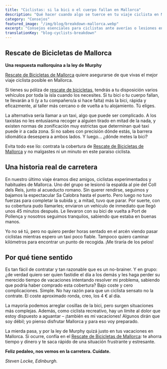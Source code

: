 ```yaml
---
title: "Ciclistas: si la bici o el cuerpo fallan en Mallorca"
description: "Qué hacer cuando algo se tuerce en tu viaje ciclista en Mallorca"
category: "Consejos"
featured_image: "/img/blog/breakdown-mallorca.webp"
excerpt: "Consejos esenciales para ciclistas ante averías o lesiones en Mallorca. Descubre a quién llamar, adónde ir y cómo obtener ayuda cuando más la necesitas."
translationKey: "blog-cyclists-breakdown"
---
```


## Rescate de Bicicletas de Mallorca

**Una respuesta mallorquina a la ley de Murphy**

<a href="https://mallorcacycleshuttle.company.site/products/Rescue-&-Recovery-c15728236" target="_blank">Rescate de Bicicletas de Mallorca</a> quiere asegurarse de que vivas el mejor viaje ciclista posible en Mallorca.

Si tienes su póliza de <a href="https://mallorcacycleshuttle.company.site/products/Rescue-&-Recovery-c15728236" target="_blank">rescate de bicicletas</a>, tendrás a tu disposición varios vehículos por toda la isla cuando los necesites. Si tu bici o tu cuerpo fallan, te llevarán a ti (y a tu compañero/a si hace falta) más la bici, rápida y eficazmente, al taller más cercano o de vuelta a tu alojamiento. Tú eliges.

La alternativa sería llamar a un taxi, algo que puede ser complicado. A los taxistas no les entusiasma recoger a alguien tirado en mitad de la nada, y existen normas de zonificación muy estrictas que determinan qué taxi puede ir a cada zona. Si no sabes con precisión dónde estás, la barrera idiomática desespera a ambos lados. Y luego… ¿dónde metes la bici?

Evita todo ese lío: contrata la cobertura de <a href="https://mallorcacycleshuttle.company.site/products/Rescue-&-Recovery-c15728236" target="_blank">Rescate de Bicicletas de Mallorca</a> y no malgastes ni un minuto en este paraíso ciclista.

## Una historia real de carretera

En nuestro último viaje éramos diez amigos, ciclistas experimentados y habituales de Mallorca. Uno del grupo se lesionó la espalda al pie del Coll dels Reis, junto al acueducto romano. Sin querer rendirse, seguimos y bajamos la espectacular Sa Calobra hasta el puerto. Pero luego no tuvo fuerzas para completar la subida y, a mitad, tuvo que parar. Por suerte, con su cobertura pudo llamarles; enviaron un vehículo de inmediato que llegó unos 45 minutos después. Le llevaron con su bici de vuelta a Port de Pollença y nosotros seguimos tranquilos, sabiendo que estaba en buenas manos.

Yo no sé tú, pero no quiero perder horas sentado en el arcén viendo pasar ciclistas mientras espero un taxi poco fiable. Tampoco quiero caminar kilómetros para encontrar un punto de recogida. ¡Me tiraría de los pelos!

## Por qué tiene sentido

Es tan fácil de contratar y tan razonable que es un no-brainer. Y en grupo: ¿de verdad quiero ser quien fastidie el día a los demás y les haga perder su merecido tiempo de vacaciones intentando resolver mi problema, sabiendo que podría haber comprado esta cobertura? Bajo coste y cero complicaciones. Simple. No hay razón para que un ciclista sensato no la contrate. El coste aproximado ronda, creo, los 4 € al día.

La mayoría podemos arreglar cosillas de la bici, pero surgen situaciones más complejas. Además, como ciclista recreativo, hay un límite al dolor que estoy dispuesto a aguantar – ¡también es mi vacaciones! Algunos dirán que soy débil; yo pienso disfrutar Mallorca y para eso voy preparado.

La mierda pasa, y por la ley de Murphy quizá justo en tus vacaciones en Mallorca. Si ocurre, confía en el <a href="https://mallorcacycleshuttle.company.site/products/Rescue-&-Recovery-c15728236" target="_blank">Rescate de Bicicletas de Mallorca</a>: te ahorra tiempo y dinero y te saca rápido de una situación frustrante y estresante.

**Feliz pedaleo, nos vemos en la carretera. Cuídate.**

*Steven Locke, Edinburgh.*
